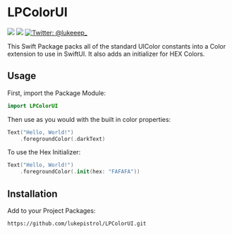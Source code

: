# LPColorUI
<p>
    <img src="https://img.shields.io/badge/Swift-5.5.1-ff69b4.svg" />
    <img src="https://img.shields.io/badge/iOS-13+-brightgreen.svg" />
    <a href="https://twitter.com/lukeeep_">
        <img src="https://img.shields.io/badge/Contact-@lukeeep_-lightgrey.svg?style=flat" alt="Twitter: @lukeeep_" />
    </a>
</p>

This Swift Package packs all of the standard UIColor constants into a Color extension to use in SwiftUI. It also adds an initializer for HEX Colors.

## Usage
First, import the Package Module:
```swift
import LPColorUI
```

Then use as you would with the built in color properties:

```swift
Text("Hello, World!")
	.foregroundColor(.darkText)
```

To use the Hex Initializer:

```swift
Text("Hello, World!")
	.foregroundColor(.init(hex: "FAFAFA"))
```

## Installation
Add to your Project Packages:
```
https://github.com/lukepistrol/LPColorUI.git
```
